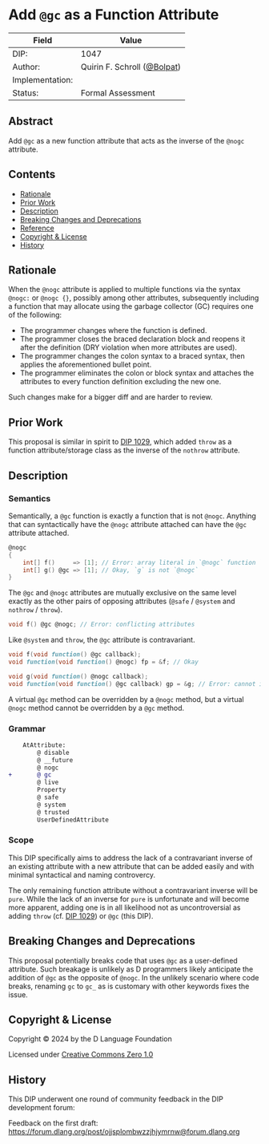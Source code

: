 # Add `@gc` as a Function Attribute

| Field           | Value                                                           |
|-----------------|-----------------------------------------------------------------|
| DIP:            | 1047                                                            |
| Author:         | Quirin F. Schroll ([@Bolpat](github.com/Bolpat))                |
| Implementation: |                                                                 |
| Status:         | Formal Assessment                                               |

## Abstract

Add `@gc` as a new function attribute that acts as the inverse of the `@nogc` attribute.

## Contents
* [Rationale](#rationale)
* [Prior Work](#prior-work)
* [Description](#description)
* [Breaking Changes and Deprecations](#breaking-changes-and-deprecations)
* [Reference](#reference)
* [Copyright & License](#copyright--license)
* [History](#history)

## Rationale

When the `@nogc` attribute is applied to multiple functions via the syntax `@nogc:` or `@nogc {}`,
possibly among other attributes,
subsequently including a function that may allocate using the garbage collector (GC) requires one of the following:
* The programmer changes where the function is defined.
* The programmer closes the braced declaration block and reopens it after the definition (DRY violation when more attributes are used).
* The programmer changes the colon syntax to a braced syntax, then applies the aforementioned bullet point.
* The programmer eliminates the colon or block syntax and attaches the attributes to every function definition excluding the new one.

Such changes make for a bigger diff and are harder to review.

## Prior Work

This proposal is similar in spirit to [DIP 1029](https://github.com/dlang/DIPs/blob/master/DIPs/accepted/DIP1029.md),
which added `throw` as a function attribute/storage class as the inverse of the `nothrow` attribute.

## Description

### Semantics

Semantically, a `@gc` function is exactly a function that is not `@nogc`.
Anything that can syntactically have the `@nogc` attribute attached can have the `@gc` attribute attached.

```d
@nogc
{
    int[] f()     => [1]; // Error: array literal in `@nogc` function `f` may cause a GC allocation
    int[] g() @gc => [1]; // Okay, `g` is not `@nogc`
}
```

The `@gc` and `@nogc` attributes are mutually exclusive on the same level
exactly as the other pairs of opposing attributes (`@safe` / `@system` and `nothrow` / `throw`).

```d
void f() @gc @nogc; // Error: conflicting attributes
```

Like `@system` and `throw`, the `@gc` attribute is contravariant.

```d
void f(void function() @gc callback);
void function(void function() @nogc) fp = &f; // Okay

void g(void function() @nogc callback);
void function(void function() @gc callback) gp = &g; // Error: cannot implicitly convert expression `& g` of type `void function(void function() @nogc callback)` to `void function(void function() @gc callback)`
```

A virtual `@gc` method can be overridden by a `@nogc` method,
but a virtual `@nogc` method cannot be overridden by a `@gc` method.

### Grammar

```diff
    AtAttribute:
        @ disable
        @ __future
        @ nogc
+       @ gc
        @ live
        Property
        @ safe
        @ system
        @ trusted
        UserDefinedAttribute
```

### Scope

This DIP specifically aims to address the lack of a contravariant inverse of an existing attribute
with a new attribute that can be added easily and with minimal syntactical and naming controvercy.

The only remaining function attribute without a contravariant inverse will be `pure`.
While the lack of an inverse for `pure` is unfortunate and will become more apparent,
adding one is in all likelihood not as uncontroversial as adding `throw` (cf. [DIP 1029](https://github.com/dlang/DIPs/blob/master/DIPs/accepted/DIP1029.md))
or `@gc` (this DIP).

## Breaking Changes and Deprecations

This proposal potentially breaks code that uses `@gc` as a user-defined attribute.
Such breakage is unlikely as D programmers likely anticipate the addition of `@gc` as the opposite of `@nogc`.
In the unlikely scenario where code breaks,
renaming `gc` to `gc_` as is customary with other keywords fixes the issue.

## Copyright & License
Copyright © 2024 by the D Language Foundation

Licensed under [Creative Commons Zero 1.0](https://creativecommons.org/publicdomain/zero/1.0/legalcode.txt)

## History
This DIP underwent one round of community feedback in the DIP development forum:

Feedback on the first draft:
https://forum.dlang.org/post/ojjsplombwzzjhjymrnw@forum.dlang.org
